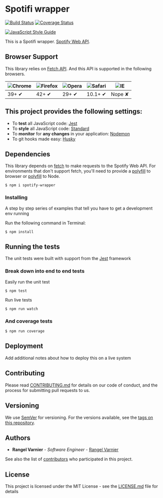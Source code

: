 # Spotifi wrapper

[![Build Status](https://travis-ci.org/rangelvarnier/api-spotify-wrapper.svg?branch=master)](https://travis-ci.org/rangelvarnier/api-spotify-wrapper)
[![Coverage Status](https://coveralls.io/repos/github/rangelvarnier/api-spotify-wrapper/badge.svg?branch=master)](https://coveralls.io/github/rangelvarnier/api-spotify-wrapper?branch=master)

[![JavaScript Style Guide](https://cdn.rawgit.com/standard/standard/master/badge.svg)](https://github.com/standard/standard)

This is a Spotifi wrapper. [Spotify Web API](https://developer.spotify.com/web-api/).


## Browser Support

This library relies on [Fetch API](https://fetch.spec.whatwg.org/). And this API is supported in the following browsers.

![Chrome](https://cloud.githubusercontent.com/assets/398893/3528328/23bc7bc4-078e-11e4-8752-ba2809bf5cce.png) | ![Firefox](https://cloud.githubusercontent.com/assets/398893/3528329/26283ab0-078e-11e4-84d4-db2cf1009953.png) | ![Opera](https://cloud.githubusercontent.com/assets/398893/3528330/27ec9fa8-078e-11e4-95cb-709fd11dac16.png) | ![Safari](https://cloud.githubusercontent.com/assets/398893/3528331/29df8618-078e-11e4-8e3e-ed8ac738693f.png) | ![IE](https://cloud.githubusercontent.com/assets/398893/3528325/20373e76-078e-11e4-8e3a-1cb86cf506f0.png) |
--- | --- | --- | --- | --- |
39+ ✔ | 42+ ✔ | 29+ ✔ | 10.1+ ✔ | Nope ✘ |

## This project provides the following settings:
* To **test** all JavaScript code: [Jest](https://facebook.github.io/jest/)
* To **style** all JavaScript code: [Standard](https://standardjs.com)
* To **monitor** for **any changes** in your application: [Nodemon](http://nodemon.io/)
* To git hooks made easy: [Husky](https://github.com/typicode/husky)


## Dependencies

This library depends on [fetch](https://fetch.spec.whatwg.org/) to make requests to the Spotify Web API. For environments that don't support fetch, you'll need to provide a [polyfill](https://github.com/github/fetch) to browser or [polyfill](https://github.com/bitinn/node-fetch) to Node.

```
$ npm i spotify-wrapper
```

### Installing

A step by step series of examples that tell you have to get a development env running

Run the following command in Terminal:

```
$ npm install
```

## Running the tests

The unit tests were built with support from the [Jest](https://facebook.github.io/jest/) framework

### Break down into end to end tests

Easily run the unit test

```
$ npm test
```

Run live tests

```
$ npm run watch
```

### And coverage tests

```
$ npm run coverage
```

## Deployment

Add additional notes about how to deploy this on a live system

## Contributing

Please read [CONTRIBUTING.md]() for details on our code of conduct, and the process for submitting pull requests to us.

## Versioning

We use [SemVer](http://semver.org/) for versioning. For the versions available, see the [tags on this repository]().

## Authors

* **Rangel Varnier** - _Software Engineer_ - [Rangel Varnier](https://github.com/rangelvarnier)

See also the list of [contributors](/your/project/contributors) who participated in this project.

## License

This project is licensed under the MIT License - see the [LICENSE.md](LICENSE.md) file for details
